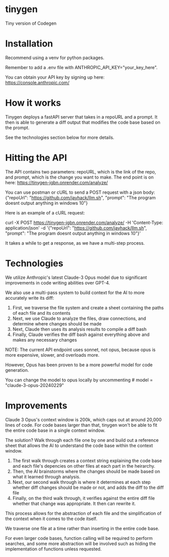 # tinygen
Tiny version of Codegen

# Installation

Recommend using a venv for python packages.

Remember to add a .env file with ANTHROPIC_API_KEY="your_key_here".

You can obtain your API key by signing up here: https://console.anthropic.com/


# How it works

Tinygen deploys a fastAPI server that takes in a repoURL and a prompt. It then is able to generate a diff output
that modifies the code base based on the prompt. 

See the technologies section below for more details.

# Hitting the API

The API contains two parameters: repoURL, which is the link of the repo, and prompt, which is the change you want to make. The end point is on here: https://tinygen-jgbn.onrender.com/analyze/

You can use postman or cURL to send a POST request with a json body: 
{"repoUrl": "https://github.com/jayhack/llm.sh", "prompt": "The program doesnt output anything in windows 10"}

Here is an example of a cURL request:

curl -X POST https://tinygen-jgbn.onrender.com/analyze/
   -H 'Content-Type: application/json'
   -d '{"repoUrl": "https://github.com/jayhack/llm.sh", "prompt": "The program doesnt output anything in windows 10"}'


It takes a while to get a response, as we have a multi-step process.

# Technologies

We utilize Anthropic's latest Claude-3 Opus model due to significant improvements in code writing abilities over GPT-4.

We also use a multi-pass system to build context for the AI to more accurately write its diff:

1. First, we traverse the file system and create a sheet containing the paths of each file and its contents
2. Next, we use Claude to analyze the files, draw connections, and determine where changes should be made
3. Next, Claude then uses its analysis results to compile a diff bash
4. Finally, Claude verifies the diff bash against everything above and makes any necessary changes

NOTE: The current API endpoint uses sonnet, not opus, because opus is more expensive, slower, and overloads more.

However, Opus has been proven to be a more powerful model for code generation.

You can change the model to opus locally by uncommenting # model = "claude-3-opus-20240229"


# Improvements

Claude 3 Opus's context window is 200k, which caps out at around 20,000 lines of code.
For code bases larger than that, tinygen won't be able to fit the entire code base in a single context window.

The solution? Walk through each file one by one and build out a reference sheet that allows the AI to understand the code base within the context window.

1. The first walk through creates a context string explaining the code base and each file's depencies on other files at each part in the heirarchy.
2. Then, the AI brainstorms where the changes should be made based on what it learned through analysis.
3. Next, our second walk through is where it determines at each step whether diff changes should be made or not, and adds the diff to the diff file
4. Finally, on the third walk through, it verifies against the entire diff file whether that change was appropriate. It then can rewrite it.

This process allows for the abstraction of each file and the simplification of the context when it comes to the code itself.

We traverse one file at a time rather than inserting in the entire code base.

For even larger code bases, function calling will be required to perform searches, and some more abstraction will be involved such as hiding the implementation of functions unless requested.

